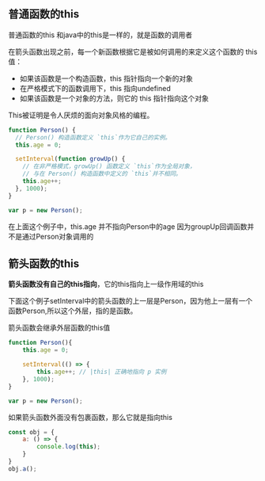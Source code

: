 ## 普通函数的this
普通函数的this 和java中的this是一样的，就是函数的调用者

在箭头函数出现之前，每一个新函数根据它是被如何调用的来定义这个函数的 this 值：

- 如果该函数是一个构造函数，this 指针指向一个新的对象
- 在严格模式下的函数调用下，this 指向undefined
- 如果该函数是一个对象的方法，则它的 this 指针指向这个对象

This被证明是令人厌烦的面向对象风格的编程。

```javascript
function Person() {
  // Person() 构造函数定义 `this`作为它自己的实例。
  this.age = 0;

  setInterval(function growUp() {
    // 在非严格模式，growUp() 函数定义 `this`作为全局对象，
    // 与在 Person() 构造函数中定义的 `this`并不相同。
    this.age++;
  }, 1000);
}

var p = new Person();
```
在上面这个例子中，this.age 并不指向Person中的age
因为groupUp回调函数并不是通过Person对象调用的


## 箭头函数的this

**箭头函数没有自己的this指向**，它的this指向上一级作用域的this

下面这个例子setInterval中的箭头函数的上一层是Person，因为他上一层有一个函数Person,所以这个外层，指的是函数。

箭头函数会继承外层函数的this值

```javascript
function Person(){
	this.age = 0;

	setInterval(() => {
		this.age++; // |this| 正确地指向 p 实例
	}, 1000);
}

var p = new Person();
```

如果箭头函数外面没有包裹函数，那么它就是指向this

```javascript
const obj = {
    a: () => {
        console.log(this);
    }
}
obj.a();
```